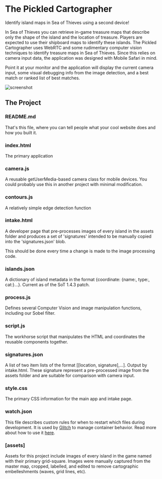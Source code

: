 The Pickled Cartographer
========================

Identify island maps in Sea of Thieves using a second device!


In Sea of Thieves you can retrieve in-game treasure maps that describe only the shape of the island and the location of treasure. Players are expected to use their shipboard maps to identify these islands. The Pickled Cartographer uses WebRTC and some rudimentary computer vision techniques to identify treasure maps in Sea of Thieves. Since this relies on camera input data, the application was designed with Mobile Safari in mind.

Point it at your monitor and the application will display the current camera input, some visual debugging info from the image detection, and a best match or ranked list of best matches.

![screenshot](https://cdn.glitch.com/4945918e-6ab3-4a5c-8549-71e001d5a0e8%2Fimage0.png?1551685987039)


The Project
------------

### README.md

That's this file, where you can tell people what your cool website does and how you built it.

### index.html

The primary application

### camera.js

A reusable getUserMedia-based camera class for mobile devices. You could probably use this in another project with minimal modification.

### contours.js

A relatively simple edge detection function

### intake.html

A developer page that pre-processes images of every island in the assets folder and produces a set of 'signatures' intended to be manually copied into the 'signatures.json' blob.

This should be done every time a change is made to the image processing code.

### islands.json

A dictionary of island metadata in the format {coordinate: {name:, type:, cat:}...}. Current as of the SoT 1.4.3 patch.

### process.js

Defines several Computer Vision and image manipulation functions, including our Sobel filter.

### script.js

The workhorse script that manipulates the HTML and coordinates the reusable components together.

### signatures.json

A list of two item lists of the format [[location, signature],...]. Output by intake.html. These signature represent a pre-processed image from the assets folder and are suitable for comparison with camera input.

### style.css

The primary CSS information for the main app and intake page.

### watch.json

This file describes custom rules for when to restart which files during development. It is used by [Glitch](glitch.com) to manage container behavior. Read more about how to use it [here](https://glitch.com/edit/#!/watch-json).

### [assets]

Assets for this project include images of every island in the game named with their primary grid-square. Images were manually captured from the master map, cropped, labelled, and edited to remove cartographic embelleshments (waves, grid lines, etc).